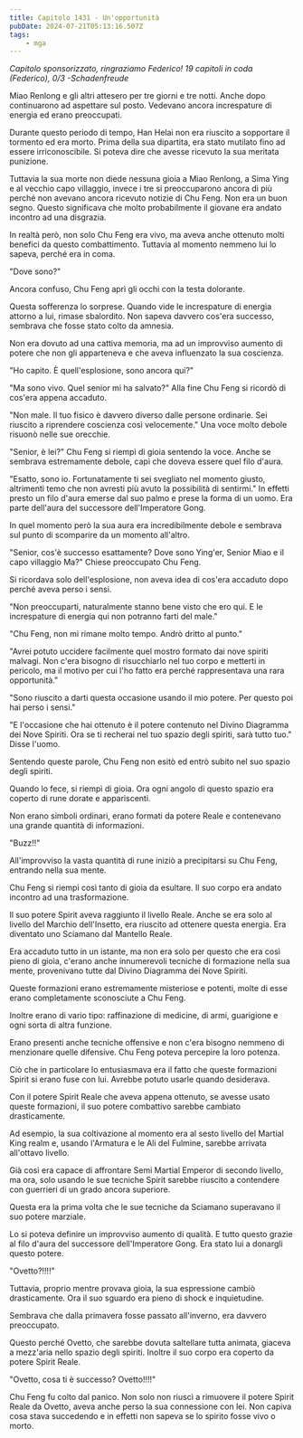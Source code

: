 ```yaml
---
title: Capitolo 1431 - Un'opportunità
pubDate: 2024-07-21T05:13:16.507Z
tags:
    - mga
---
```



<em>Capitolo sponsorizzato, ringraziamo Federico!
19 capitoli in coda (Federico), 0/3
-Schadenfreude</em>


Miao Renlong e gli altri attesero per tre giorni e tre notti. Anche dopo continuarono ad aspettare sul posto. Vedevano ancora increspature di energia ed erano preoccupati.


Durante questo periodo di tempo, Han Helai non era riuscito a sopportare il tormento ed era morto. Prima della sua dipartita, era stato mutilato fino ad essere irriconoscibile. Si poteva dire che avesse ricevuto la sua meritata punizione.


Tuttavia la sua morte non diede nessuna gioia a Miao Renlong, a Sima Ying e al vecchio capo villaggio, invece i tre si preoccuparono ancora di più perché non avevano ancora ricevuto notizie di Chu Feng. Non era un buon segno. Questo significava che molto probabilmente il giovane era andato incontro ad una disgrazia.


In realtà però, non solo Chu Feng era vivo, ma aveva anche ottenuto molti benefici da questo combattimento. Tuttavia al momento nemmeno lui lo sapeva, perché era in coma.


"Dove sono?"


Ancora confuso, Chu Feng aprì gli occhi con la testa dolorante.


Questa sofferenza lo sorprese. Quando vide le increspature di energia attorno a lui, rimase sbalordito. Non sapeva davvero cos'era successo, sembrava che fosse stato colto da amnesia.


Non era dovuto ad una cattiva memoria, ma ad un improvviso aumento di potere che non gli apparteneva e che aveva influenzato la sua coscienza.


"Ho capito. È quell'esplosione, sono ancora qui?"


"Ma sono vivo. Quel senior mi ha salvato?" Alla fine Chu Feng si ricordò di cos'era appena accaduto.


"Non male. Il tuo fisico è davvero diverso dalle persone ordinarie. Sei riuscito a riprendere coscienza così velocemente." Una voce molto debole risuonò nelle sue orecchie.


"Senior, è lei?" Chu Feng si riempì di gioia sentendo la voce. Anche se sembrava estremamente debole, capì che doveva essere quel filo d'aura.


"Esatto, sono io. Fortunatamente ti sei svegliato nel momento giusto, altrimenti temo che non avresti più avuto la possibilità di sentirmi." In effetti presto un filo d'aura emerse dal suo palmo e prese la forma di un uomo. Era parte dell'aura del successore dell'Imperatore Gong.


In quel momento però la sua aura era incredibilmente debole e sembrava sul punto di scomparire da un momento all'altro.


"Senior, cos'è successo esattamente? Dove sono Ying'er, Senior Miao e il capo villaggio Ma?" Chiese preoccupato Chu Feng.


Si ricordava solo dell'esplosione, non aveva idea di cos'era accaduto dopo perché aveva perso i sensi.


"Non preoccuparti, naturalmente stanno bene visto che ero qui. E le increspature di energia qui non potranno farti del male."


"Chu Feng, non mi rimane molto tempo. Andrò dritto al punto."


"Avrei potuto uccidere facilmente quel mostro formato dai nove spiriti malvagi. Non c'era bisogno di risucchiarlo nel tuo corpo e metterti in pericolo, ma il motivo per cui l'ho fatto era perché rappresentava una rara opportunità."


"Sono riuscito a darti questa occasione usando il mio potere. Per questo poi hai perso i sensi."


"E l'occasione che hai ottenuto è il potere contenuto nel Divino Diagramma dei Nove Spiriti. Ora se ti recherai nel tuo spazio degli spiriti, sarà tutto tuo." Disse l'uomo.


Sentendo queste parole, Chu Feng non esitò ed entrò subito nel suo spazio degli spiriti.


Quando lo fece, si riempì di gioia. Ora ogni angolo di questo spazio era coperto di rune dorate e appariscenti.


Non erano simboli ordinari, erano formati da potere Reale e contenevano una grande quantità di informazioni.


"Buzz!!"


All'improvviso la vasta quantità di rune iniziò a precipitarsi su Chu Feng, entrando nella sua mente.


Chu Feng si riempì così tanto di gioia da esultare. Il suo corpo era andato incontro ad una trasformazione.


Il suo potere Spirit aveva raggiunto il livello Reale. Anche se era solo al livello del Marchio dell'Insetto, era riuscito ad ottenere questa energia. Era diventato uno Sciamano dal Mantello Reale.


Era accaduto tutto in un istante, ma non era solo per questo che era così pieno di gioia, c'erano anche innumerevoli tecniche di formazione nella sua mente, provenivano tutte dal Divino Diagramma dei Nove Spiriti.


Queste formazioni erano estremamente misteriose e potenti, molte di esse erano completamente sconosciute a Chu Feng.


Inoltre erano di vario tipo: raffinazione di medicine, di armi, guarigione e ogni sorta di altra funzione.


Erano presenti anche tecniche offensive e non c'era bisogno nemmeno di menzionare quelle difensive. Chu Feng poteva percepire la loro potenza.


Ciò che in particolare lo entusiasmava era il fatto che queste formazioni Spirit si erano fuse con lui. Avrebbe potuto usarle quando desiderava.


Con il potere Spirit Reale che aveva appena ottenuto, se avesse usato queste formazioni, il suo potere combattivo sarebbe cambiato drasticamente.


Ad esempio, la sua coltivazione al momento era al sesto livello del Martial King realm e, usando l'Armatura e le Ali del Fulmine, sarebbe arrivata all'ottavo livello.


Già così era capace di affrontare Semi Martial Emperor di secondo livello, ma ora, solo usando le sue tecniche Spirit sarebbe riuscito a contendere con guerrieri di un grado ancora superiore.


Questa era la prima volta che le sue tecniche da Sciamano superavano il suo potere marziale.


Lo si poteva definire un improvviso aumento di qualità. E tutto questo grazie al filo d'aura del successore dell'Imperatore Gong. Era stato lui a donargli questo potere.


"Ovetto?!!!!"


Tuttavia, proprio mentre provava gioia, la sua espressione cambiò drasticamente. Ora il suo sguardo era pieno di shock e inquietudine.


Sembrava che dalla primavera fosse passato all'inverno, era davvero preoccupato.


Questo perché Ovetto, che sarebbe dovuta saltellare tutta animata, giaceva a mezz'aria nello spazio degli spiriti. Inoltre il suo corpo era coperto da potere Spirit Reale.


"Ovetto, cosa ti è successo? Ovetto!!!!"


Chu Feng fu colto dal panico. Non solo non riuscì a rimuovere il potere Spirit Reale da Ovetto, aveva anche perso la sua connessione con lei. Non capiva cosa stava succedendo e in effetti non sapeva se lo spirito fosse vivo o morto.
                                


                                

